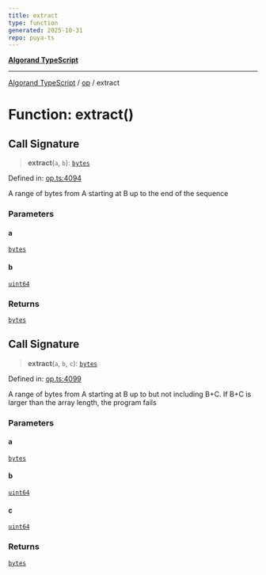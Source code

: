 ```yaml
---
title: extract
type: function
generated: 2025-10-31
repo: puya-ts
---
```

[**Algorand TypeScript**](../../README.md)

***

[Algorand TypeScript](../../modules.md) / [op](../README.md) / extract

# Function: extract()

## Call Signature

> **extract**(`a`, `b`): [`bytes`](../../index/type-aliases/bytes.md)

Defined in: [op.ts:4094](https://github.com/algorandfoundation/puya-ts/blob/main/packages/algo-ts/src/op.ts#L4094)

A range of bytes from A starting at B up to the end of the sequence

### Parameters

#### a

[`bytes`](../../index/type-aliases/bytes.md)

#### b

[`uint64`](../../index/type-aliases/uint64.md)

### Returns

[`bytes`](../../index/type-aliases/bytes.md)

## Call Signature

> **extract**(`a`, `b`, `c`): [`bytes`](../../index/type-aliases/bytes.md)

Defined in: [op.ts:4099](https://github.com/algorandfoundation/puya-ts/blob/main/packages/algo-ts/src/op.ts#L4099)

A range of bytes from A starting at B up to but not including B+C. If B+C is larger than the array length, the program fails

### Parameters

#### a

[`bytes`](../../index/type-aliases/bytes.md)

#### b

[`uint64`](../../index/type-aliases/uint64.md)

#### c

[`uint64`](../../index/type-aliases/uint64.md)

### Returns

[`bytes`](../../index/type-aliases/bytes.md)
